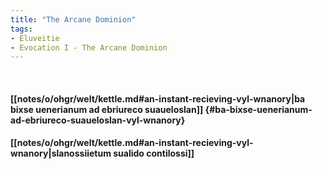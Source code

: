 ```yaml
---
title: "The Arcane Dominion"
tags:
- Eluveitie
- Evocation I - The Arcane Dominion
---
```

&nbsp;
#### [[notes/o/ohgr/welt/kettle.md#an-instant-recieving-vyl-wnanory|ba bixse uenerianum ad ebriureco suaueloslan]] {#ba-bixse-uenerianum-ad-ebriureco-suaueloslan-vyl-wnanory}
#### [[notes/o/ohgr/welt/kettle.md#an-instant-recieving-vyl-wnanory|slanossiietum sualido contilossi]]
